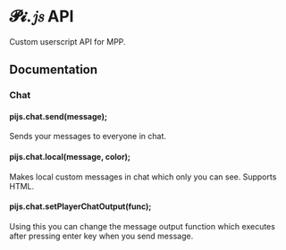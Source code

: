 # 𝓟𝓲.𝑗𝑠 API
Custom userscript API for MPP.
## Documentation
### Chat
#### pijs.chat.send(message);
Sends your messages to everyone in chat.
#### pijs.chat.local(message, color);
Makes local custom messages in chat which only you can see. Supports HTML.
#### pijs.chat.setPlayerChatOutput(func);
Using this you can change the message output function which executes after pressing enter key when you send message.
